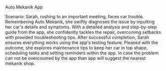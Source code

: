 Auto Mekanik App

Scenario: 
Sarah, rushing to an important meeting, faces car trouble. Remembering Auto Mekanik, she swiftly diagnoses the issue by inputting her car's details and symptoms. With a detailed analysis and step-by-step guide from the app, she confidently tackles the repair, overcoming setbacks with provided troubleshooting tips. After successful completion, Sarah ensures everything works using the app's testing feature. Pleased with the outcome, she explores maintenance tips to keep her car in top shape, scheduling tasks and setting reminders within the app. In case the problem can not be overcoumed by the app than app will suggest the nearest mekanik shop. 
